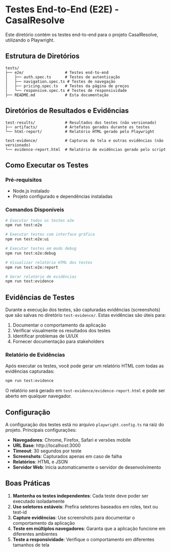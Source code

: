 # Testes End-to-End (E2E) - CasalResolve

Este diretório contém os testes end-to-end para o projeto CasalResolve, utilizando o Playwright.

## Estrutura de Diretórios

```
tests/
├── e2e/                  # Testes end-to-end
│   ├── auth.spec.ts      # Testes de autenticação
│   ├── navigation.spec.ts # Testes de navegação
│   ├── pricing.spec.ts   # Testes da página de preços
│   └── responsive.spec.ts # Testes de responsividade
├── README.md             # Esta documentação
```

## Diretórios de Resultados e Evidências

```
test-results/             # Resultados dos testes (não versionado)
├── artifacts/            # Artefatos gerados durante os testes
└── html-report/          # Relatório HTML gerado pelo Playwright

test-evidence/            # Capturas de tela e outras evidências (não versionado)
└── evidence-report.html  # Relatório de evidências gerado pelo script
```

## Como Executar os Testes

### Pré-requisitos

- Node.js instalado
- Projeto configurado e dependências instaladas

### Comandos Disponíveis

```bash
# Executar todos os testes e2e
npm run test:e2e

# Executar testes com interface gráfica
npm run test:e2e:ui

# Executar testes em modo debug
npm run test:e2e:debug

# Visualizar relatório HTML dos testes
npm run test:e2e:report

# Gerar relatório de evidências
npm run test:evidence
```

## Evidências de Testes

Durante a execução dos testes, são capturadas evidências (screenshots) que são salvas no diretório `test-evidence/`. Estas evidências são úteis para:

1. Documentar o comportamento da aplicação
2. Verificar visualmente os resultados dos testes
3. Identificar problemas de UI/UX
4. Fornecer documentação para stakeholders

### Relatório de Evidências

Após executar os testes, você pode gerar um relatório HTML com todas as evidências capturadas:

```bash
npm run test:evidence
```

O relatório será gerado em `test-evidence/evidence-report.html` e pode ser aberto em qualquer navegador.

## Configuração

A configuração dos testes está no arquivo `playwright.config.ts` na raiz do projeto. Principais configurações:

- **Navegadores**: Chrome, Firefox, Safari e versões mobile
- **URL Base**: http://localhost:3000
- **Timeout**: 30 segundos por teste
- **Screenshots**: Capturados apenas em caso de falha
- **Relatórios**: HTML e JSON
- **Servidor Web**: Inicia automaticamente o servidor de desenvolvimento

## Boas Práticas

1. **Mantenha os testes independentes**: Cada teste deve poder ser executado isoladamente
2. **Use seletores estáveis**: Prefira seletores baseados em roles, text ou test-id
3. **Capture evidências**: Use screenshots para documentar o comportamento da aplicação
4. **Teste em múltiplos navegadores**: Garanta que a aplicação funcione em diferentes ambientes
5. **Teste a responsividade**: Verifique o comportamento em diferentes tamanhos de tela
